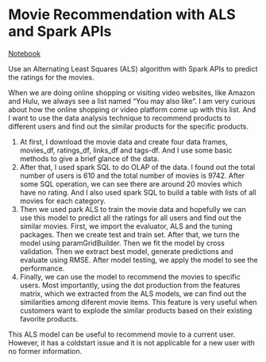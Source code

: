 # Movie Recommendation with ALS and Spark APIs
[Notebook](https://nbviewer.jupyter.org/github/bb-li/Movie-Recommendation-with-ALS-and-Spark-APIs/blob/master/Moive_data_MLbased.ipynb)

Use an Alternating Least Squares (ALS) algorithm with Spark APIs to predict the ratings for the movies.

When we are doing online shopping or visiting video websites, like Amazon and Hulu, we always see a list named “You may also like”. I am very curious about how the online shopping or video platform come up with this list. And I want to use the data analysis technique to recommend products to different users and find out the similar products for the specific products.

1. At first, I download the movie data and create four data frames, movies_df, ratings_df, links_df and tags-df. And I use some basic methods to give a brief glance of the data.
2. After that, I used spark SQL to do OLAP of the data. I found out the total number of users is 610 and the total number of movies is 9742. After some SQL operation, we can see there are around 20 movies which have no rating. And I also used spark SQL to build a table with lists of all movies for each category.
3. Then we used park ALS to train the movie data and hopefully we can use this model to predict all the ratings for all users and find out the similar movies. First, we import the evaluator, ALS and the tuning packages. Then we create test and train set. After that, we turn the model using paramGridBuilder. Then we fit the model by cross validation. Then we extract best model, generate predictions and evaluate using RMSE. After model testing, we apply the model to see the performance.
4. Finally, we can use the model to recommend the movies to specific users. Most importantly, using the dot production from the features matrix, which we extracted from the ALS models, we can find out the similarities among diferent movie items. This feature is very useful when customers want to explode the similar products based on their existing favorite products.

This ALS model can be useful to recommend movie to a current user. However, it has a coldstart issue and it is not applicable for a new user with no former information.
